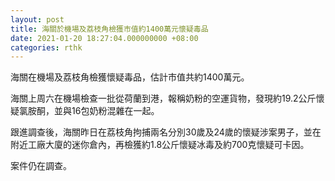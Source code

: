 ```yaml
---
layout: post
title: 海關於機場及荔枝角檢獲市值約1400萬元懷疑毒品
date: 2021-01-20 18:27:04.000000000 +08:00
categories: rthk
---
```


海關在機場及荔枝角檢獲懷疑毒品，估計市值共約1400萬元。

海關上周六在機場檢查一批從荷蘭到港，報稱奶粉的空運貨物，發現約19.2公斤懷疑氯胺酮，並與16包奶粉混雜在一起。

跟進調查後，海關昨日在荔枝角拘捕兩名分別30歲及24歲的懷疑涉案男子，並在附近工廠大廈的迷你倉內，再檢獲約1.8公斤懷疑冰毒及約700克懷疑可卡因。

案件仍在調查。
